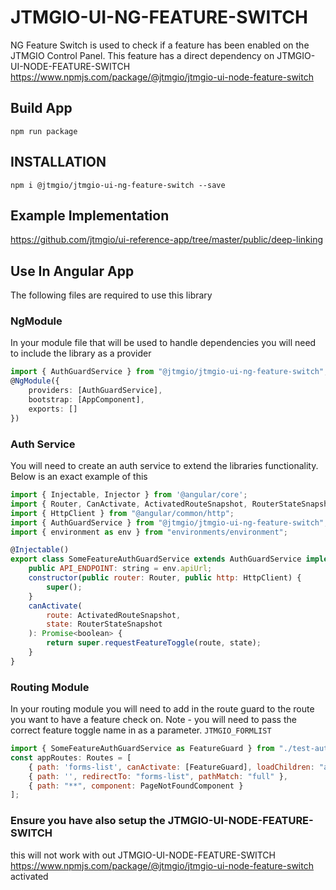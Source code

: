 # JTMGIO-UI-NG-FEATURE-SWITCH
NG Feature Switch is used to check if a feature has been enabled on the JTMGIO Control Panel. This feature has a direct dependency on JTMGIO-UI-NODE-FEATURE-SWITCH	https://www.npmjs.com/package/@jtmgio/jtmgio-ui-node-feature-switch

## Build App
```
npm run package
```

## INSTALLATION
```
npm i @jtmgio/jtmgio-ui-ng-feature-switch --save
```

## Example Implementation 
https://github.com/jtmgio/ui-reference-app/tree/master/public/deep-linking
## Use In Angular App
The following files are required to use this library 

### NgModule
In your module file that will be used to handle dependencies you will need to include the library as a provider
```ts
import { AuthGuardService } from "@jtmgio/jtmgio-ui-ng-feature-switch";
@NgModule({
	providers: [AuthGuardService],
	bootstrap: [AppComponent],
	exports: []
})
```

### Auth Service 
You will need to create an auth service to extend the libraries functionality. Below is an exact example of this
```js
import { Injectable, Injector } from '@angular/core';
import { Router, CanActivate, ActivatedRouteSnapshot, RouterStateSnapshot } from "@angular/router"; 
import { HttpClient } from "@angular/common/http";
import { AuthGuardService } from "@jtmgio/jtmgio-ui-ng-feature-switch";
import { environment as env } from "environments/environment";

@Injectable()
export class SomeFeatureAuthGuardService extends AuthGuardService implements CanActivate {
	public API_ENDPOINT: string = env.apiUrl;
	constructor(public router: Router, public http: HttpClient) {
		super();
	}
	canActivate(
		route: ActivatedRouteSnapshot,
		state: RouterStateSnapshot
	): Promise<boolean> {
		return super.requestFeatureToggle(route, state);
	}
}
```

### Routing Module
In your routing module you will need to add in the route guard to the route you want to have a feature check on. Note - you will need to pass the correct feature toggle name in as a parameter. `JTMGIO_FORMLIST`
```js
import { SomeFeatureAuthGuardService as FeatureGuard } from "./test-auth.service";
const appRoutes: Routes = [
	{ path: 'forms-list', canActivate: [FeatureGuard], loadChildren: "app/forms-list-feature/forms-list-feature.module#FormsListFeatureModule", data: { feature: "JTMGIO_FORMLIST" } },
	{ path: '', redirectTo: "forms-list", pathMatch: "full" },
	{ path: "**", component: PageNotFoundComponent }
];

```

### Ensure you have also setup the JTMGIO-UI-NODE-FEATURE-SWITCH	
this will not work with out JTMGIO-UI-NODE-FEATURE-SWITCH	https://www.npmjs.com/package/@jtmgio/jtmgio-ui-node-feature-switch activated